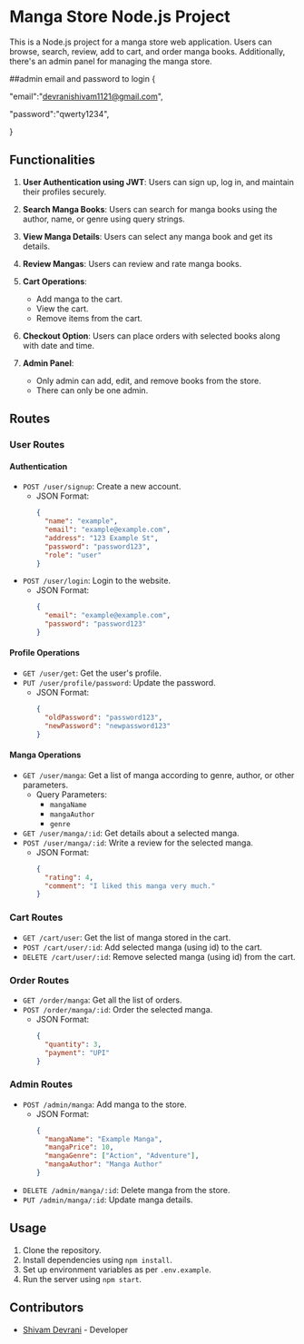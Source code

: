 # Manga Store Node.js Project

This is a Node.js project for a manga store web application. Users can browse, search, review, add to cart, and order manga books. Additionally, there's an admin panel for managing the manga store.

##admin email and password to login
{

  "email":"devranishivam1121@gmail.com",
 
  "password":"qwerty1234",

  } 

## Functionalities

1. **User Authentication using JWT**: Users can sign up, log in, and maintain their profiles securely.

2. **Search Manga Books**: Users can search for manga books using the author, name, or genre using query strings.

3. **View Manga Details**: Users can select any manga book and get its details.

4. **Review Mangas**: Users can review and rate manga books.

5. **Cart Operations**:
   - Add manga to the cart.
   - View the cart.
   - Remove items from the cart.

6. **Checkout Option**: Users can place orders with selected books along with date and time.

7. **Admin Panel**:
   - Only admin can add, edit, and remove books from the store.
   - There can only be one admin.

## Routes

### User Routes

#### Authentication
- `POST /user/signup`: Create a new account.
  - JSON Format:
    ```json
    {
      "name": "example",
      "email": "example@example.com",
      "address": "123 Example St",
      "password": "password123",
      "role": "user"
    }
    ```
- `POST /user/login`: Login to the website.
  - JSON Format:
    ```json
    {
      "email": "example@example.com",
      "password": "password123"
    }
    ```

#### Profile Operations
- `GET /user/get`: Get the user's profile.
- `PUT /user/profile/password`: Update the password.
  - JSON Format:
    ```json
    {
      "oldPassword": "password123",
      "newPassword": "newpassword123"
    }
    ```

#### Manga Operations
- `GET /user/manga`: Get a list of manga according to genre, author, or other parameters.
  - Query Parameters:
    - `mangaName`
    - `mangaAuthor`
    - `genre`
- `GET /user/manga/:id`: Get details about a selected manga.
- `POST /user/manga/:id`: Write a review for the selected manga.
  - JSON Format:
    ```json
    {
      "rating": 4,
      "comment": "I liked this manga very much."
    }
    ```

### Cart Routes

- `GET /cart/user`: Get the list of manga stored in the cart.
- `POST /cart/user/:id`: Add selected manga (using id) to the cart.
- `DELETE /cart/user/:id`: Remove selected manga (using id) from the cart.

### Order Routes

- `GET /order/manga`: Get all the list of orders.
- `POST /order/manga/:id`: Order the selected manga.
  - JSON Format:
    ```json
    {
      "quantity": 3,
      "payment": "UPI"
    }
    ```

### Admin Routes

- `POST /admin/manga`: Add manga to the store.
  - JSON Format:
    ```json
    {
      "mangaName": "Example Manga",
      "mangaPrice": 10,
      "mangaGenre": ["Action", "Adventure"],
      "mangaAuthor": "Manga Author"
    }
    ```
- `DELETE /admin/manga/:id`: Delete manga from the store.
- `PUT /admin/manga/:id`: Update manga details.

## Usage

1. Clone the repository.
2. Install dependencies using `npm install`.
3. Set up environment variables as per `.env.example`.
4. Run the server using `npm start`.

## Contributors

- [Shivam Devrani](https://github.com/ShivamDevrani) - Developer

